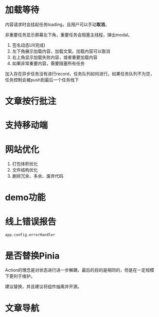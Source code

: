 # 加载等待

内容请求时会挂起任务loading，且用户可以手动**取消**。

非重要任务显示屏幕左下角，重要任务会阻塞主线程，弹出modal。

1. 签名动态UI(完成)
2. 左下角展示加载内容，加载文案。加载内容可以取消
3. 右上角显示加载失败内容，或者重要加载内容
4. 如果非常重要内容，需要阻塞所有任务

加入存在异步任务没有进行record，任务队列如何进行。如果任务队列不为空，任务控制会被push到最后一个任务栈下

# 文章按行批注

# 支持移动端

# 网站优化

1. 打包体积优化
2. 文件结构优化
3. 删除冗余、多余、废弃代码

# demo功能

# 线上错误报告

`app.config.errorHandler`

# 是否替换Pinia

Action的理念是对状态进行进一步解耦，最后的目的是相同的，但是在一定规模下更利于维护。

建议替换，并且建议将组件抽离并开源。

# 文章导航